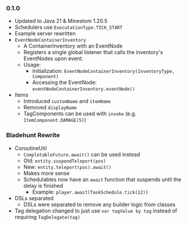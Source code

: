 ### 0.1.0
- Updated to Java 21 & Minestom 1.20.5
- Schedulers use `ExecutationType.TICK_START`
- Example server rewritten
- `EventNodeContainerInventory`
  - A ContainerInventory with an EventNode
  - Registers a single global listener that calls the inventory's EventNodes upon event.
  - Usage:
    - Initialization: `EventNodeContainerInventory(InventoryType, Component)`
    - Accessing the EventNode: `eventNodeContainerInventory.eventNode()`
- Items
  - Introduced `customName` and `itemName`
  - Removed `displayName`
  - TagComponents can be used with `invoke` (e.g. `ItemComponent.DAMAGE(5)`)

### Bladehunt Rewrite
- CoroutineUtil
  -  `CompletableFuture.await()` can be used instead
    - Old: `entity.suspendTeleport(pos)`
    - New: `entity.teleport(pos).await()`
  - Makes more sense
  - Schedulables now have an `await` function that suspends until the delay is finished
    - Example: `player.await(TaskSchedule.tick(12))`
- DSLs separated
  - DSLs were separated to remove any builder logic from classes
- Tag delegation changed to just use `var tagValue by tag` instead of requiring `TagDelegate(tag)`